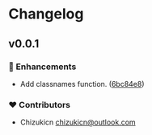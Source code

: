 # Changelog


## v0.0.1


### 🚀 Enhancements

  - Add classnames function. ([6bc84e8](https://github.com/unjs/packageName/commit/6bc84e8))

### ❤️  Contributors

- Chizukicn <chizukicn@outlook.com>


